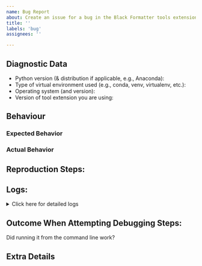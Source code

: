 ```yaml
---
name: Bug Report
about: Create an issue for a bug in the Black Formatter tools extension for VS Code.
title: ''
labels: 'bug'
assignees: ''

---
```

<!-- Hello! Thank you for submitting a bug to our repo. Our users and their bug reports are essential to our development process.
Before you submit an issue:
1. Please search for the bug in existing issues on the repo. Search using keywords or error messages and check both `open` and `closed` issues.
2. Try setting your log level to trace and look at the logs in more detail, as there may be more information there. If not, then these trace logs are part
of the bug report below! (see directions on how to set and access these logs in the `Logs` section below.)
Thank you!-->

## Diagnostic Data
- Python version (& distribution if applicable, e.g., Anaconda): <!-- ADD YOUR ANSWER HERE -->
- Type of virtual environment used (e.g., conda, venv, virtualenv, etc.): <!-- ADD YOUR ANSWER HERE -->
- Operating system (and version): <!-- ADD YOUR ANSWER HERE -->
- Version of tool extension you are using: <!-- ADD YOUR ANSWER HERE -->

## Behaviour
### Expected Behavior
<!-- What did you expect to happen? -->

### Actual Behavior
<!-- What actually happened? -->

## Reproduction Steps:
<!-- How can we reproduce the bug? Please be as detailed as possible so we can help with your bug faster! -->

## Logs:
<!--
Steps to set log level to trace and view:
1. Open the Command Palette via Press Ctrl+Shift+P (Windows/Linux) or Cmd+Shift+P (macOS).
2. Find the Command to Set Log Level: Type 'Developer: Set Log Level', select `trace`.
3. Open the Output panel by going to View > Output, or by using the shortcut Ctrl+Shift+U on Windows/Linux or Cmd+Shift+U on macOS.
4. Select `Black Formatter` from the dropdown.
5. Your logs should now be shown! Try rerunning the failing command again now that logs are set to `trace` to look at all information. -->
<details>
  <summary>Click here for detailed logs</summary>
  <!-- Paste your logs here -->
</details>

## Outcome When Attempting Debugging Steps:
<!-- Please attempt running the tool from the command line and see the result, as our extension ultimately calls the tool and reports back this information.
Steps:
1. Use the steps at the top of this page `Steps to set log level to trace and view` to get to the `Black Formatter` logs.
2. Search in your logs for keywords like "command", "running", and you will find a line that shows the exact command we run.
3. Run this command in your command line, and see if it works from there!
If it works from your command line and not the extension, this is likely an extension bug; if it doesn't work in your command line, debug there. -->
Did running it from the command line work? <!-- ADD YOUR ANSWER HERE -->

## Extra Details
<!-- Optional: Anything else which might be useful?
This may include:
- What other Python-related extensions are you using?
- What does your project structure look like?
- Are you working in a multiroot workspace?
- Where is the config file for the current tool?
- Any extra settings from your workspace or user settings.json files? -->
